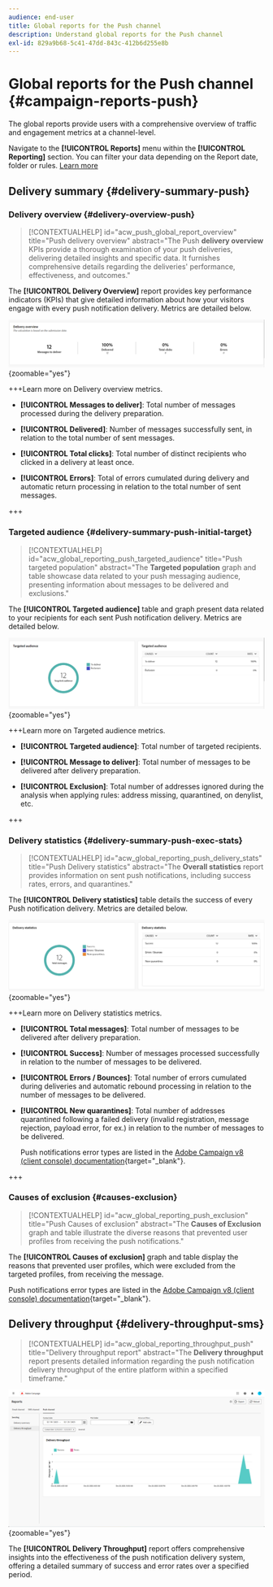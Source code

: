 ```yaml
---
audience: end-user
title: Global reports for the Push channel
description: Understand global reports for the Push channel
exl-id: 829a9b68-5c41-47dd-843c-412b6d255e8b
---
```

# Global reports for the Push channel {#campaign-reports-push}

The global reports provide users with a comprehensive overview of traffic and engagement metrics at a channel-level.

Navigate to the **[!UICONTROL Reports]** menu within the **[!UICONTROL Reporting]** section. You can filter your data depending on the Report date, folder or rules. [Learn more](global-reports.md)

## Delivery summary {#delivery-summary-push}

### Delivery overview {#delivery-overview-push}

>[!CONTEXTUALHELP]
>id="acw_push_global_report_overview"
>title="Push delivery overview"
>abstract="The Push **delivery overview** KPIs provide a thorough examination of your push deliveries, delivering detailed insights and specific data. It furnishes comprehensive details regarding the deliveries' performance, effectiveness, and outcomes."

The **[!UICONTROL Delivery Overview]** report provides key performance indicators (KPIs) that give detailed information about how your visitors engage with every push notification delivery. Metrics are detailed below.
    
![](assets/global_report_push_delivery_overview.png){zoomable="yes"}

+++Learn more on Delivery overview metrics.

* **[!UICONTROL Messages to deliver]**: Total number of messages processed during the delivery preparation.

* **[!UICONTROL Delivered]**: Number of messages successfully sent, in relation to the total number of sent messages.

* **[!UICONTROL Total clicks]**: Total number of distinct recipients who clicked in a delivery at least once.

* **[!UICONTROL Errors]**: Total of errors cumulated during delivery and automatic return processing in relation to the total number of sent messages.

+++

### Targeted audience {#delivery-summary-push-initial-target}

>[!CONTEXTUALHELP]
>id="acw_global_reporting_push_targeted_audience"
>title="Push targeted population"
>abstract="The **Targeted population** graph and table showcase data related to your push messaging audience, presenting information about messages to be delivered and exclusions."

The **[!UICONTROL Targeted audience]** table and graph present data related to your recipients for each sent Push notification delivery. Metrics are detailed below.

![](assets/global_report_push_targeted_audience.png){zoomable="yes"}

+++Learn more on Targeted audience metrics.

* **[!UICONTROL Targeted audience]**: Total number of targeted recipients.

* **[!UICONTROL Message to deliver]**: Total number of messages to be delivered after delivery preparation.

* **[!UICONTROL Exclusion]**: Total number of addresses ignored during the analysis when applying rules: address missing, quarantined, on denylist, etc.

+++

### Delivery statistics {#delivery-summary-push-exec-stats}

>[!CONTEXTUALHELP]
>id="acw_global_reporting_push_delivery_stats"
>title="Push Delivery statistics"
>abstract="The **Overall statistics** report provides information on sent push notifications, including success rates, errors, and quarantines."

The **[!UICONTROL Delivery statistics]** table details the success of every Push notification delivery. Metrics are detailed below.

![](assets/global_report_push_delivery_statistics.png){zoomable="yes"}

+++Learn more on Delivery statistics metrics.

* **[!UICONTROL Total messages]**: Total number of messages to be delivered after delivery preparation.

* **[!UICONTROL Success]**: Number of messages processed successfully in relation to the number of messages to be delivered.

* **[!UICONTROL Errors / Bounces]**: Total number of errors cumulated during deliveries and automatic rebound processing in relation to the number of messages to be delivered.

* **[!UICONTROL New quarantines]**: Total number of addresses quarantined following a failed delivery (invalid registration, message rejection, payload error, for ex.) in relation to the number of messages to be delivered.

    Push notifications error types are listed in the [Adobe Campaign v8 (client console) documentation](https://experienceleague.adobe.com/docs/campaign/campaign-v8/send/failures/delivery-failures.html#push-error-types){target="_blank"}.

+++

### Causes of exclusion {#causes-exclusion}

>[!CONTEXTUALHELP]
>id="acw_global_reporting_push_exclusion"
>title="Push Causes of exclusion"
>abstract="The **Causes of Exclusion** graph and table illustrate the diverse reasons that prevented user profiles from receiving the push notifications."

The **[!UICONTROL Causes of exclusion]** graph and table display the reasons that prevented user profiles, which were excluded from the targeted profiles, from receiving the message.

Push notifications error types are listed in the [Adobe Campaign v8 (client console) documentation](https://experienceleague.adobe.com/docs/campaign/campaign-v8/send/failures/delivery-failures.html#push-error-types){target="_blank"}.

## Delivery throughput {#delivery-throughput-sms}

>[!CONTEXTUALHELP]
>id="acw_global_reporting_throughput_push"
>title="Delivery throughput report"
>abstract="The **Delivery throughput** report presents detailed information regarding the push notification delivery throughput of the entire platform within a specified timeframe."

![](assets/global_report_push_delivery_throughput.png){zoomable="yes"}

The **[!UICONTROL Delivery Throughput]** report offers comprehensive insights into the effectiveness of the push notification delivery system, offering a detailed summary of success and error rates over a specified period.
